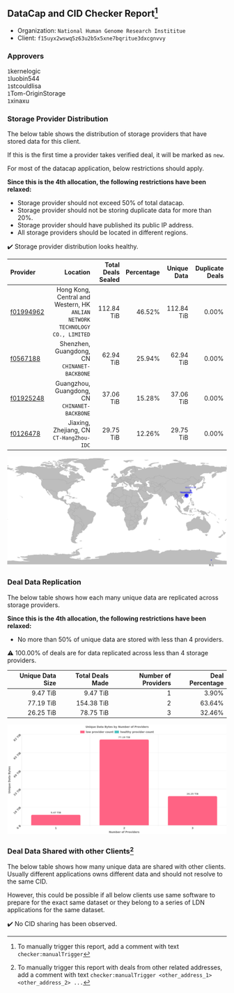 ## DataCap and CID Checker Report[^1]
 - Organization: `National Human Genome Research Instititue`
 - Client: `f15uyx2wswq5z63u2b5x5xne7bqritue3dxcgnvvy`
### Approvers
`1`kernelogic<br/>`1`luobin544<br/>`1`stcouldlisa<br/>`1`Tom-OriginStorage<br/>`1`xinaxu

### Storage Provider Distribution
The below table shows the distribution of storage providers that have stored data for this client.

If this is the first time a provider takes verified deal, it will be marked as `new`.

For most of the datacap application, below restrictions should apply.

**Since this is the 4th allocation, the following restrictions have been relaxed:**
 - Storage provider should not exceed 50% of total datacap.
 - Storage provider should not be storing duplicate data for more than 20%.
 - Storage provider should have published its public IP address.
 - All storage providers should be located in different regions.

✔️ Storage provider distribution looks healthy.

| Provider                                              |                                                                        Location | Total Deals Sealed | Percentage | Unique Data | Duplicate Deals |
| :---------------------------------------------------- | ------------------------------------------------------------------------------: | -----------------: | ---------: | ----------: | --------------: |
| [f01994962](https://filfox.info/en/address/f01994962) | Hong Kong, Central and Western, HK<br/>`ANLIAN NETWORK TECHNOLOGY CO., LIMITED` |         112.84 TiB |     46.52% |  112.84 TiB |           0.00% |
| [f0567188](https://filfox.info/en/address/f0567188)   |                                 Shenzhen, Guangdong, CN<br/>`CHINANET-BACKBONE` |          62.94 TiB |     25.94% |   62.94 TiB |           0.00% |
| [f01925248](https://filfox.info/en/address/f01925248) |                                Guangzhou, Guangdong, CN<br/>`CHINANET-BACKBONE` |          37.06 TiB |     15.28% |   37.06 TiB |           0.00% |
| [f0126478](https://filfox.info/en/address/f0126478)   |                                     Jiaxing, Zhejiang, CN<br/>`CT-HangZhou-IDC` |          29.75 TiB |     12.26% |   29.75 TiB |           0.00% |

<img src="https://raw.githubusercontent.com/data-preservation-programs/filplus-checker-assets/main/filecoin-project/filecoin-plus-large-datasets/issues/1643/1684131925754.png"/>

### Deal Data Replication
The below table shows how each many unique data are replicated across storage providers.


**Since this is the 4th allocation, the following restrictions have been relaxed:**
- No more than 50% of unique data are stored with less than 4 providers.

⚠️ 100.00% of deals are for data replicated across less than 4 storage providers.

| Unique Data Size | Total Deals Made | Number of Providers | Deal Percentage |
| ---------------: | ---------------: | ------------------: | --------------: |
|         9.47 TiB |         9.47 TiB |                   1 |           3.90% |
|        77.19 TiB |       154.38 TiB |                   2 |          63.64% |
|        26.25 TiB |        78.75 TiB |                   3 |          32.46% |

<img src="https://raw.githubusercontent.com/data-preservation-programs/filplus-checker-assets/main/filecoin-project/filecoin-plus-large-datasets/issues/1643/1684131926322.png"/>

### Deal Data Shared with other Clients[^3]
The below table shows how many unique data are shared with other clients.
Usually different applications owns different data and should not resolve to the same CID.

However, this could be possible if all below clients use same software to prepare for the exact same dataset or they belong to a series of LDN applications for the same dataset.

✔️ No CID sharing has been observed.

[^1]: To manually trigger this report, add a comment with text `checker:manualTrigger`

[^2]: Deals from those addresses are combined into this report as they are specified with `checker:manualTrigger`

[^3]: To manually trigger this report with deals from other related addresses, add a comment with text `checker:manualTrigger <other_address_1> <other_address_2> ...`
